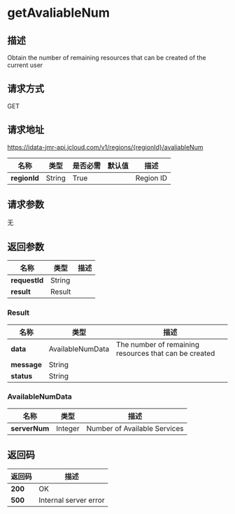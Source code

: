 # getAvaliableNum


## 描述
Obtain the number of remaining resources that can be created of the current user

## 请求方式
GET

## 请求地址
https://idata-jmr-api.jcloud.com/v1/regions/{regionId}/avaliableNum

|名称|类型|是否必需|默认值|描述|
|---|---|---|---|---|
|**regionId**|String|True| |Region ID|

## 请求参数
无


## 返回参数
|名称|类型|描述|
|---|---|---|
|**requestId**|String| |
|**result**|Result| |

### Result
|名称|类型|描述|
|---|---|---|
|**data**|AvailableNumData|The number of remaining resources that can be created|
|**message**|String| |
|**status**|String| |
### AvailableNumData
|名称|类型|描述|
|---|---|---|
|**serverNum**|Integer|Number of Available Services|

## 返回码
|返回码|描述|
|---|---|
|**200**|OK|
|**500**|Internal server error|
